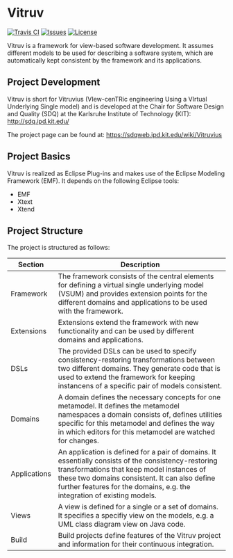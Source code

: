 # Vitruv
[![Travis CI](https://travis-ci.org/vitruv-tools/Vitruv.svg?branch=master)](https://travis-ci.org/vitruv-tools/Vitruv)
[![Issues](https://img.shields.io/github/issues/vitruv-tools/Vitruv.svg)](https://github.com/vitruv-tools/Vitruv/issues)
[![License](https://img.shields.io/github/license/vitruv-tools/Vitruv.svg)](https://raw.githubusercontent.com/vitruv-tools/Vitruv/master/LICENSE)

Vitruv is a framework for view-based software development. It assumes different models to be used for describing a software system,
which are automatically kept consistent by the framework and its applications.

## Project Development

Vitruv is short for Vitruvius (VIew-cenTRic engineering Using a VIrtual Underlying Single model) and is developed at the
Chair for Software Design and Quality (SDQ) at the Karlsruhe Institute of Technology (KIT): http://sdq.ipd.kit.edu/

The project page can be found at: https://sdqweb.ipd.kit.edu/wiki/Vitruvius

## Project Basics

Vitruv is realized as Eclipse Plug-ins and makes use of the Eclipse Modeling Framework (EMF).
It depends on the following Eclipse tools:
- EMF
- Xtext
- Xtend

## Project Structure

The project is structured as follows:

| Section | Description |
| ------- | ----------- |
| Framework | The framework consists of the central elements for defining a virtual single underlying model (VSUM) and provides extension points for the different domains and applications to be used with the framework. |
| Extensions | Extensions extend the framework with new functionality and can be used by different domains and applications. |
| DSLs | The provided DSLs can be used to specify consistency-restoring transformations between two different domains. They generate code that is used to extend the framework for keeping instancens of a specific pair of models consistent. |
| Domains | A domain defines the necessary concepts for one metamodel. It defines the metamodel namespaces a domain consists of, defines utilities specific for this metamodel and defines the way in which editors for this metamodel are watched for changes.
| Applications | An application is defined for a pair of domains. It essentially consists of the consistency-restoring transformations that keep model instances of these two domains consistent. It can also define further features for the domains, e.g. the integration of existing models.
| Views | A view is defined for a single or a set of domains. It specifies a specifiy view on the models, e.g. a UML class diagram view on Java code. |
| Build | Build projects define features of the Vitruv project and information for their continuous integration. |
